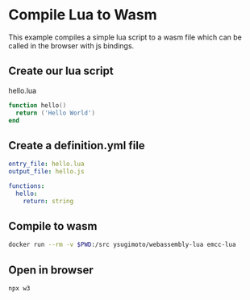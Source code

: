 # Compile Lua to Wasm

This example compiles a simple lua script to a wasm file which can be called in the browser with js bindings.

## Create our lua script

hello.lua

```lua
function hello()
  return ('Hello World')
end
```

## Create a definition.yml file

```yaml
entry_file: hello.lua
output_file: hello.js

functions:
  hello:
    return: string

```

## Compile to wasm

```sh
docker run --rm -v $PWD:/src ysugimoto/webassembly-lua emcc-lua
```

## Open in browser

```sh
npx w3
```